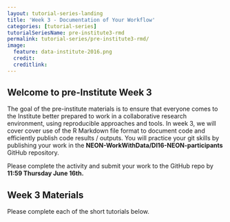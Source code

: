 ```yaml
---
layout: tutorial-series-landing
title: 'Week 3 - Documentation of Your Workflow'
categories: [tutorial-series]
tutorialSeriesName: pre-institute3-rmd
permalink: tutorial-series/pre-institute3-rmd/
image:
  feature: data-institute-2016.png
  credit:
  creditlink:
---
```

## Welcome to pre-Institute Week 3

The goal of the pre-institute materials is to ensure that everyone comes to the
Institute better prepared to work in a collaborative research environment, using
reproducible approaches and tools. In week 3, we will cover cover use of the
R Markdown file format to document code and efficiently publish code results /
outputs. You will practice your git skills by publishing your work in the **NEON-WorkWithData/DI16-NEON-participants** GitHub repository.

Please complete the activity and submit your work to the GitHub repo by
**11:59 Thursday June 16th.**

## Week 3 Materials
Please complete each of the short tutorials below.
